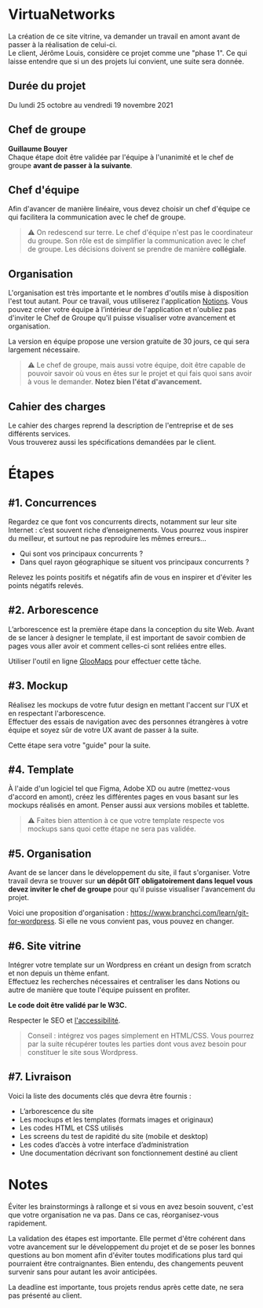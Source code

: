 # VirtuaNetworks

La création de ce site vitrine, va demander un travail en amont avant de passer à la réalisation de celui-ci.  
Le client, Jérôme Louis, considère ce projet comme une "phase 1". Ce qui laisse entendre que si un des projets lui convient, une suite sera donnée.

## Durée du projet

Du lundi 25 octobre au vendredi 19 novembre 2021

## Chef de groupe

**Guillaume Bouyer**  
Chaque étape doit être validée par l'équipe à l'unanimité et le chef de groupe **avant de passer à la suivante**.

## Chef d'équipe

Afin d'avancer de manière linéaire, vous devez choisir un chef d'équipe ce qui facilitera la communication avec le chef de groupe. 

> :warning: On redescend sur terre. Le chef d'équipe n'est pas le coordinateur du groupe. Son rôle est de simplifier la communication avec le chef de groupe. Les décisions doivent se prendre de manière **collégiale**.

## Organisation

L'organisation est très importante et le nombres d'outils mise à disposition l'est tout autant. Pour ce travail, vous utiliserez l'application [Notions](https://www.notion.so/fr-fr). Vous pouvez créer votre équipe à l’intérieur de l'application et n'oubliez pas d'inviter le Chef de Groupe qu'il puisse visualiser votre avancement et organisation.

La version en équipe propose une version gratuite de 30 jours, ce qui sera largement nécessaire.

> :warning: Le chef de groupe, mais aussi votre équipe, doit être capable de pouvoir savoir où vous en êtes sur le projet et qui fais quoi sans avoir à vous le demander. **Notez bien l'état d'avancement.**

## Cahier des charges

Le cahier des charges reprend la description de l'entreprise et de ses différents services.  
Vous trouverez aussi les spécifications demandées par le client.

# Étapes

## #1. Concurrences

Regardez ce que font vos concurrents directs, notamment sur leur site Internet : c’est souvent riche d’enseignements. Vous pourrez vous inspirer du meilleur, et surtout ne pas reproduire les mêmes erreurs...

* Qui sont vos principaux concurrents ?
* Dans quel rayon géographique se situent vos principaux concurrents ?

Relevez les points positifs et négatifs afin de vous en inspirer et d'éviter les points négatifs relevés.

## #2. Arborescence

L’arborescence est la première étape dans la conception du site Web. Avant de se lancer à designer le template, il est important de savoir combien de pages vous aller avoir et comment celles-ci sont reliées entre elles.

Utiliser l'outil en ligne [GlooMaps](https://www.gloomaps.com) pour effectuer cette tâche.

## #3. Mockup

Réalisez les mockups de votre futur design en mettant l'accent sur l'UX et en respectant l'arborescence.  
Effectuer des essais de navigation avec des personnes étrangères à votre équipe et soyez sûr de votre UX avant de passer à la suite.

Cette étape sera votre "guide" pour la suite.

## #4. Template

À l'aide d'un logiciel tel que Figma, Adobe XD ou autre (mettez-vous d'accord en amont), créez les différentes pages en vous basant sur les mockups réalisés en amont. Penser aussi aux versions mobiles et tablette.

> :warning: Faites bien attention à ce que votre template respecte vos mockups sans quoi cette étape ne sera pas validée.

## #5. Organisation

Avant de se lancer dans le développement du site, il faut s'organiser. Votre travail devra se trouver sur **un dépôt GIT obligatoirement dans lequel vous devez inviter le chef de groupe** pour qu'il puisse visualiser l'avancement du projet.

Voici une proposition d'organisation : https://www.branchci.com/learn/git-for-wordpress. Si elle ne vous convient pas, vous pouvez en changer.

## #6. Site vitrine

Intégrer votre template sur un Wordpress en créant un design from scratch et non depuis un thème enfant.  
Effectuez les recherches nécessaires et centraliser les dans Notions ou autre de manière que toute l'équipe puissent en profiter.

**Le code doit être validé par le W3C.**

Respecter le SEO et [l'accessibilité](https://blog.ipedis.com/ameliorer-accessibilite-numerique-site-web.).

> Conseil : intégrez vos pages simplement en HTML/CSS. Vous pourrez par la suite récupérer toutes les parties dont vous avez besoin pour constituer le site sous Wordpress.

## #7. Livraison

Voici la liste des documents clés que devra être fournis :
* L’arborescence du site
* Les mockups et les templates (formats images et originaux)
* Les codes HTML et CSS utilisés
* Les screens du test de rapidité du site (mobile et desktop)
* Les codes d’accès à votre interface d’administration
* Une documentation décrivant son fonctionnement destiné au client

# Notes

Éviter les brainstormings à rallonge et si vous en avez besoin souvent, c'est que votre organisation ne va pas. Dans ce cas, réorganisez-vous rapidement.

La validation des étapes est importante. Elle permet d'être cohérent dans votre avancement sur le développement du projet et de se poser les bonnes questions au bon moment afin d'éviter toutes modifications plus tard qui pourraient être contraignantes. Bien entendu, des changements peuvent survenir sans pour autant les avoir anticipées.

La deadline est importante, tous projets rendus après cette date, ne sera pas présenté au client.
